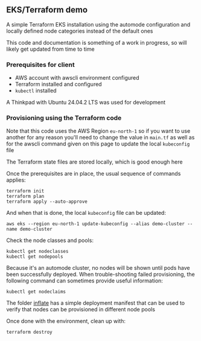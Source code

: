 ## EKS/Terraform demo

A simple Terraform EKS installation using the automode configuration and locally defined node categories instead of the default ones    

This code and documentation is something of a work in progress, so will likely get updated from time to time    

### Prerequisites for client    

  - AWS account with awscli environment configured    
  - Terraform installed and configured    
  - ```kubectl``` installed    

A Thinkpad with Ubuntu 24.04.2 LTS was used for development    

### Provisioning using the Terraform code

Note that this code uses the AWS Region `eu-north-1` so if you want to use another for any reason you'll need to change the value in `main.tf` as well as for the awscli command given on this page to update the local `kubeconfig` file

The Terraform state files are stored locally, which is good enough here

Once the prerequisites are in place, the usual sequence of commands applies:
```
terraform init
terraform plan
terraform apply --auto-approve
```
And when that is done, the local `kubeconfig` file can be updated:
```
aws eks --region eu-north-1 update-kubeconfig --alias demo-cluster --name demo-cluster
```

Check the node classes and pools:
```
kubectl get nodeclasses
kubectl get nodepools
```

Because it's an automode cluster, no nodes will be shown until pods have been successfully deployed. When trouble-shooting failed provisioning, the following command can sometimes provide useful information:
```
kubectl get nodeclaims
```

The folder [inflate](/inflate) has a simple deployment manifest that can be used to verify that nodes can be provisioned in different node pools

Once done with the environment, clean up with:
```
terraform destroy
```
